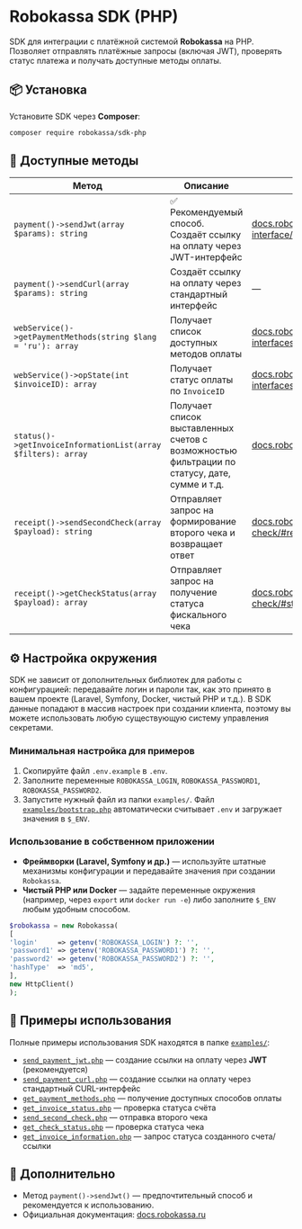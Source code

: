 # Robokassa SDK (PHP)

SDK для интеграции с платёжной системой **Robokassa** на PHP.  
Позволяет отправлять платёжные запросы (включая JWT), проверять статус платежа и получать доступные методы оплаты.

## 📦 Установка

Установите SDK через **Composer**:

```sh
composer require robokassa/sdk-php
````

## 🚀 Доступные методы

| Метод                                           | Описание                                                                      | Документация                                                                                |
|-------------------------------------------------|-------------------------------------------------------------------------------| ------------------------------------------------------------------------------------------- |
| `payment()->sendJwt(array $params): string`  | ✅ Рекомендуемый способ. Создаёт ссылку на оплату через JWT-интерфейс          | [docs.robokassa.ru/pay-interface/#jwt](https://docs.robokassa.ru/pay-interface/#jwt)        |
| `payment()->sendCurl(array $params): string` | Создаёт ссылку на оплату через стандартный интерфейс                          | —                                                                                           |
| `webService()->getPaymentMethods(string $lang = 'ru'): array` | Получает список доступных методов оплаты                                      | [docs.robokassa.ru/xml-interfaces/#currency](https://docs.robokassa.ru/xml-interfaces/#currency) |
| `webService()->opState(int $invoiceID): array`                | Получает статус оплаты по `InvoiceID`                                         | [docs.robokassa.ru/xml-interfaces/#account](https://docs.robokassa.ru/xml-interfaces/#account) |
| `status()->getInvoiceInformationList(array $filters): array` | Получает список выставленных счетов с возможностью фильтрации по статусу, дате, сумме и т.д.| [docs.robokassa.ru/invoiceapi/#status](https://docs.robokassa.ru/invoiceapi/#status) |
| `receipt()->sendSecondCheck(array $payload): string`        | Отправляет запрос на формирование второго чека и возвращает ответ             | [docs.robokassa.ru/second-check/#request](https://docs.robokassa.ru/second-check/#request) |
| `receipt()->getCheckStatus(array $payload): array`         | Отправляет запрос на получение статуса фискального чека                       | [docs.robokassa.ru/second-check/#status](https://docs.robokassa.ru/second-check/#status) |

## ⚙️ Настройка окружения

SDK не зависит от дополнительных библиотек для работы с конфигурацией: передавайте логин и пароли так, как это принято в вашем проекте (Laravel, Symfony, Docker, чистый PHP и т.д.). В SDK данные попадают в массив настроек при создании клиента, поэтому вы можете использовать любую существующую систему управления секретами.

### Минимальная настройка для примеров

1. Скопируйте файл `.env.example` в `.env`.
2. Заполните переменные `ROBOKASSA_LOGIN`, `ROBOKASSA_PASSWORD1`, `ROBOKASSA_PASSWORD2`.
3. Запустите нужный файл из папки `examples/`. Файл [`examples/bootstrap.php`](./examples/bootstrap.php) автоматически считывает `.env` и загружает значения в `$_ENV`.

### Использование в собственном приложении

* **Фреймворки (Laravel, Symfony и др.)** — используйте штатные механизмы конфигурации и передавайте значения при создании `Robokassa`.
* **Чистый PHP или Docker** — задайте переменные окружения (например, через `export` или `docker run -e`) либо заполните `$_ENV` любым удобным способом.

```php
$robokassa = new Robokassa(
[
'login'     => getenv('ROBOKASSA_LOGIN') ?: '',
'password1' => getenv('ROBOKASSA_PASSWORD1') ?: '',
'password2' => getenv('ROBOKASSA_PASSWORD2') ?: '',
'hashType'  => 'md5',
],
new HttpClient()
);
```

## 📂 Примеры использования

Полные примеры использования SDK находятся в папке [`examples/`](./examples):

* [`send_payment_jwt.php`](./examples/send_payment_jwt.php) — создание ссылки на оплату через **JWT** (рекомендуется)
* [`send_payment_curl.php`](./examples/send_payment_curl.php) — создание ссылки на оплату через стандартный CURL-интерфейс
* [`get_payment_methods.php`](./examples/get_payment_methods.php) — получение доступных способов оплаты
* [`get_invoice_status.php`](./examples/get_invoice_status.php) — проверка статуса счёта
* [`send_second_check.php`](./examples/send_second_check.php) — отправка второго чека
* [`get_check_status.php`](./examples/get_check_status.php) — проверка статуса чека
* [`get_invoice_information.php`](./examples/get_invoice_information.php) — запрос статуса созданного счета/ссылки

## 📌 Дополнительно

* Метод `payment()->sendJwt()` — предпочтительный способ и рекомендуется к использованию.
* Официальная документация: [docs.robokassa.ru](https://docs.robokassa.ru/)

